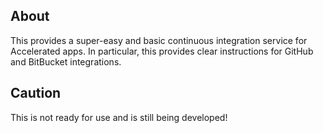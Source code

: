 
## About
This provides a super-easy and basic continuous integration service for Accelerated apps. In particular, this provides clear instructions for GitHub and BitBucket integrations.

## Caution 
This is not ready for use and is still being developed! 
